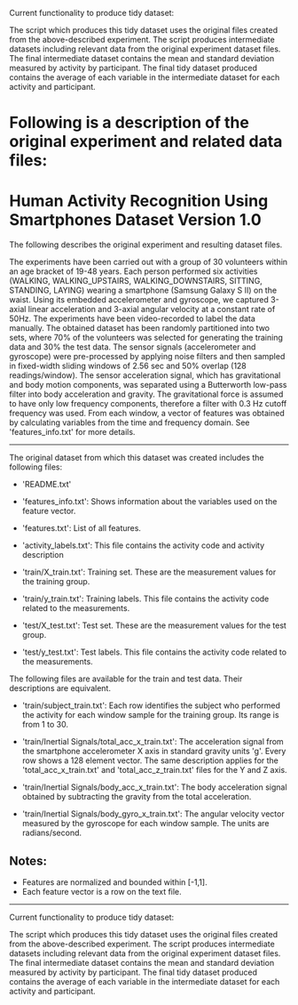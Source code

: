 
Current functionality to produce tidy dataset:

The script which produces this tidy dataset uses the original files created from the above-described experiment.
The script produces intermediate datasets including relevant data from the original experiment dataset files.
The final intermediate dataset contains the mean and standard deviation measured by activity by participant.
The final tidy dataset produced contains the average of each variable in the intermediate dataset for each activity and participant.  

Following is a description of the original experiment and related data files:
==================================================================
Human Activity Recognition Using Smartphones Dataset
Version 1.0
==================================================================

The following describes the original experiment and resulting dataset files.

The experiments have been carried out with a group of 30 volunteers within an age bracket of 19-48 years. Each person performed six activities (WALKING, WALKING_UPSTAIRS, WALKING_DOWNSTAIRS, SITTING, STANDING, LAYING) wearing a smartphone (Samsung Galaxy S II) on the waist. Using its embedded accelerometer and gyroscope, we captured 3-axial linear acceleration and 3-axial angular velocity at a constant rate of 50Hz. The experiments have been video-recorded to label the data manually. The obtained dataset has been randomly partitioned into two sets, where 70% of the volunteers was selected for generating the training data and 30% the test data. 
The sensor signals (accelerometer and gyroscope) were pre-processed by applying noise filters and then sampled in fixed-width sliding windows of 2.56 sec and 50% overlap (128 readings/window). The sensor acceleration signal, which has gravitational and body motion components, was separated using a Butterworth low-pass filter into body acceleration and gravity. The gravitational force is assumed to have only low frequency components, therefore a filter with 0.3 Hz cutoff frequency was used. From each window, a vector of features was obtained by calculating variables from the time and frequency domain. See 'features_info.txt' for more details. 

------------------------------------------------------

The original dataset from which this dataset was created includes the following files:

- 'README.txt'

- 'features_info.txt': Shows information about the variables used on the feature vector.

- 'features.txt': List of all features.

- 'activity_labels.txt': This file contains the activity code and activity description

- 'train/X_train.txt': Training set. These are the measurement values for the training group.

- 'train/y_train.txt': Training labels. This file contains the activity code related to the measurements.

- 'test/X_test.txt': Test set. These are the measurement values for the test group.

- 'test/y_test.txt': Test labels. This file contains the activity code related to the measurements.

The following files are available for the train and test data. Their descriptions are equivalent. 

- 'train/subject_train.txt': Each row identifies the subject who performed the activity for each window sample for the training group. Its range is from 1 to 30. 

- 'train/Inertial Signals/total_acc_x_train.txt': The acceleration signal from the smartphone accelerometer X axis in standard gravity units 'g'. Every row shows a 128 element vector. The same description applies for the 'total_acc_x_train.txt' and 'total_acc_z_train.txt' files for the Y and Z axis. 

- 'train/Inertial Signals/body_acc_x_train.txt': The body acceleration signal obtained by subtracting the gravity from the total acceleration. 

- 'train/Inertial Signals/body_gyro_x_train.txt': The angular velocity vector measured by the gyroscope for each window sample. The units are radians/second. 

Notes: 
-----------------------------------------------------
- Features are normalized and bounded within [-1,1].
- Each feature vector is a row on the text file.
-----------------------------------------------------
Current functionality to produce tidy dataset:

The script which produces this tidy dataset uses the original files created from the above-described experiment.
The script produces intermediate datasets including relevant data from the original experiment dataset files.
The final intermediate dataset contains the mean and standard deviation measured by activity by participant.
The final tidy dataset produced contains the average of each variable in the intermediate dataset for each activity and participant.  





